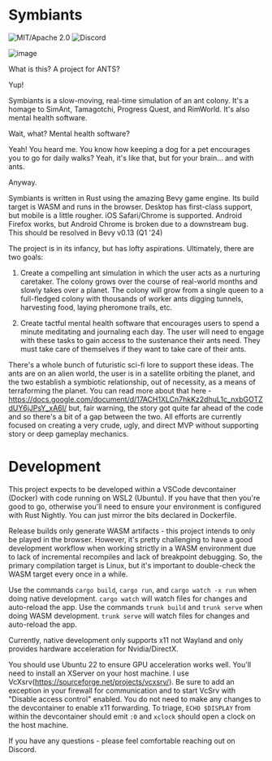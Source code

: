 # Symbiants

![MIT/Apache 2.0](https://img.shields.io/github/license/MeoMix/symbiants)
![Discord](https://img.shields.io/discord/1047934512773996604)

![image](https://github.com/MeoMix/symbiants/assets/1380995/394ac75d-6695-4492-8a99-46539bc91f40)


What is this? A project for ANTS?

Yup!

Symbiants is a slow-moving, real-time simulation of an ant colony. It's a homage to SimAnt, Tamagotchi, Progress Quest, and RimWorld. It's also mental health software.

Wait, what? Mental health software? 

Yeah! You heard me. You know how keeping a dog for a pet encourages you to go for daily walks? Yeah, it's like that, but for your brain... and with ants.

Anyway.

Symbiants is written in Rust using the amazing Bevy game engine. Its build target is WASM and runs in the browser. Desktop has first-class support, but mobile is a little rougher. iOS Safari/Chrome is supported. Android Firefox works, but Android Chrome is broken due to a downstream bug. This should be resolved in Bevy v0.13 (Q1 '24)

The project is in its infancy, but has lofty aspirations. Ultimately, there are two goals:

  1) Create a compelling ant simulation in which the user acts as a nurturing caretaker. The colony grows over the course of real-world months and slowly takes over a planet. The colony will grow from a single queen to a full-fledged colony with thousands of worker ants digging tunnels, harvesting food, laying pheromone trails, etc.

  2) Create tactful mental health software that encourages users to spend a minute meditating and journaling each day. The user will need to engage with these tasks to gain access to the sustenance their ants need. They must take care of themselves if they want to take care of their ants.

There's a whole bunch of futuristic sci-fi lore to support these ideas. The ants are on an alien world, the user is in a satellite orbiting the planet, and the two establish a symbiotic relationship, out of necessity, as a means of terraforming the planet. You can read more about that here - https://docs.google.com/document/d/17ACH1XLCn7hkKz2dhuL1c_nxbGOTZdUY6jJPsY_xA6I/ but, fair warning, the story got quite far ahead of the code and so there's a bit of a gap between the two. All efforts are currently focused on creating a very crude, ugly, and direct MVP without supporting story or deep gameplay mechanics.

# Development

This project expects to be developed within a VSCode devcontainer (Docker) with code running on WSL2 (Ubuntu). If you have that then you're good to go, otherwise you'll need to ensure your environment is configured with Rust Nightly. You can just mirror the bits declared in Dockerfile.

Release builds only generate WASM artifacts - this project intends to only be played in the browser. However, it's pretty challenging to have a good development workflow when working strictly in a WASM environment due to lack of incremental recompiles and lack of breakpoint debugging. So, the primary compilation target is Linux, but it's important to double-check the WASM target every once in a while.

Use the commands `cargo build`, `cargo run`, and `cargo watch -x run` when doing native development. `cargo watch` will watch files for changes and auto-reload the app.
Use the commands `trunk build` and `trunk serve` when doing WASM development. `trunk serve` will watch files for changes and auto-reload the app.

Currently, native development only supports x11 not Wayland and only provides hardware acceleration for Nvidia/DirectX. 

You should use Ubuntu 22 to ensure GPU acceleration works well. You'll need to install an XServer on your host machine. I use VcXsrv(https://sourceforge.net/projects/vcxsrv/). Be sure to add an exception in your firewall for communication and to start VcSrv with "Disable access control" enabled. You do not need to make any changes to the devcontainer to enable x11 forwarding. To triage, `ECHO $DISPLAY` from within the devcontainer should emit `:0` and `xclock` should open a clock on the host machine.

If you have any questions - please feel comfortable reaching out on Discord.
